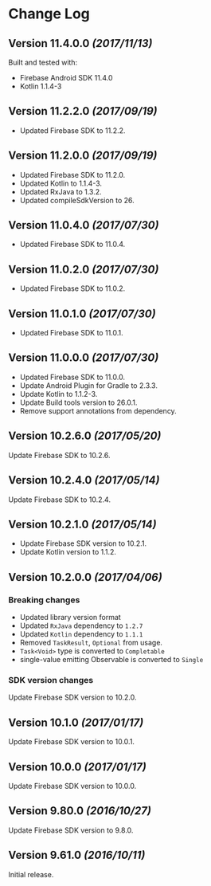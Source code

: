 # Change Log

## Version 11.4.0.0 *(2017/11/13)*

Built and tested with:
- Firebase Android SDK 11.4.0
- Kotlin 1.1.4-3

## Version 11.2.2.0 *(2017/09/19)*

- Updated Firebase SDK to 11.2.2.

## Version 11.2.0.0 *(2017/09/19)*

- Updated Firebase SDK to 11.2.0.
- Updated Kotlin to 1.1.4-3.
- Updated RxJava to 1.3.2.
- Updated compileSdkVersion to 26.

## Version 11.0.4.0 *(2017/07/30)*

- Updated Firebase SDK to 11.0.4.

## Version 11.0.2.0 *(2017/07/30)*

- Updated Firebase SDK to 11.0.2.

## Version 11.0.1.0 *(2017/07/30)*

- Updated Firebase SDK to 11.0.1.

## Version 11.0.0.0 *(2017/07/30)*

- Updated Firebase SDK to 11.0.0.
- Update Android Plugin for Gradle to 2.3.3.
- Update Kotlin to 1.1.2-3.
- Update Build tools version to 26.0.1.
- Remove support annotations from dependency.

## Version 10.2.6.0 *(2017/05/20)*

Update Firebase SDK to 10.2.6.

## Version 10.2.4.0 *(2017/05/14)*

Update Firebase SDK to 10.2.4.

## Version 10.2.1.0 *(2017/05/14)*

- Update Firebase SDK version to 10.2.1.
- Update Kotlin version to 1.1.2.

## Version 10.2.0.0 *(2017/04/06)*

### Breaking changes

- Updated library version format
- Updated `RxJava` dependency to `1.2.7`
- Updated `Kotlin` dependency to `1.1.1`
- Removed `TaskResult`, `Optional` from usage.
- `Task<Void>` type is converted to `Completable`
- single-value emitting Observable is converted to `Single`

### SDK version changes

Update Firebase SDK version to 10.2.0.

## Version 10.1.0 *(2017/01/17)*

Update Firebase SDK version to 10.0.1.

## Version 10.0.0 *(2017/01/17)*

Update Firebase SDK version to 10.0.0.

## Version 9.80.0 *(2016/10/27)*

Update Firebase SDK version to 9.8.0.

## Version 9.61.0 *(2016/10/11)*

Initial release.
